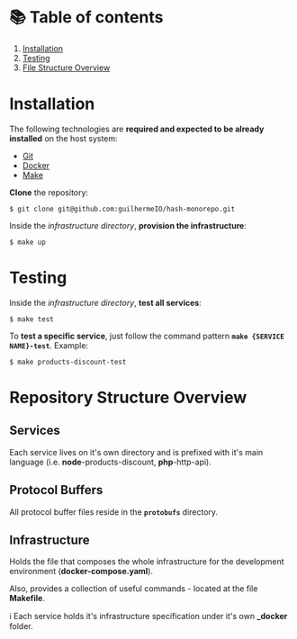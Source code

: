 # :books: Table of contents
1. [Installation](#installation)
1. [Testing](#testing)
1. [File Structure Overview](#file-structure-overview)

# Installation

The following technologies are **required and expected to be already installed** on the host system:

* [Git](https://git-scm.com/book/en/v2/Getting-Started-Installing-Git)
* [Docker](https://docs.docker.com/install)
* [Make](https://www.gnu.org/software/make/#download)

**Clone** the repository:
```
$ git clone git@github.com:guilhermeIO/hash-monorepo.git
```

Inside the *infrastructure directory*, **provision the infrastructure**:
```
$ make up
```

# Testing

Inside the *infrastructure directory*, **test all services**:
```
$ make test
```

To **test a specific service**, just follow the command pattern **`make {SERVICE NAME}-test`**. Example:
```
$ make products-discount-test
```

# Repository Structure Overview

## Services
Each service lives on it's own directory and is prefixed with it's main language (i.e. **node**-products-discount, **php**-http-api).

## Protocol Buffers
All protocol buffer files reside in the **`protobufs`** directory.

## Infrastructure
Holds the file that composes the whole infrastructure for the development environment (**docker-compose.yaml**).

Also, provides a collection of useful commands - located at the file **Makefile**.

:information_source: Each service holds it's infrastructure specification under it's own **_docker** folder.
